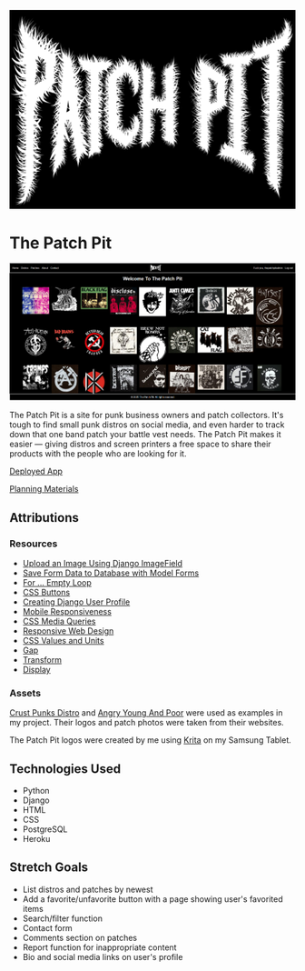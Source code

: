![Logo](/main_app/static/assets/patchpitlogo.jpg)

# The Patch Pit

![Screenshot](/main_app/static/assets/screenshot.png)

The Patch Pit is a site for punk business owners and patch collectors. It's tough to find small punk distros on social media, and even harder to track down that one band patch your battle vest needs. The Patch Pit makes it easier — giving distros and screen printers a free space to share their products with the people who are looking for it.

[Deployed App]()

[Planning Materials](https://trello.com/b/m5cgoLUt/the-patch-pit)

## Attributions

### Resources

* [Upload an Image Using Django ImageField](https://www.youtube.com/watch?v=fsVY66QBhwM&ab_channel=CalebCurry)
* [Save Form Data to Database with Model Forms](https://www.youtube.com/watch?v=6aQoW0TRXBk&ab_channel=CalebCurry)
* [For ... Empty Loop](https://www.geeksforgeeks.org/python/for-empty-loop-django-template-tags/)
* [CSS Buttons](https://www.w3schools.com/css/css3_buttons.asp)
* [Creating Django User Profile](https://www.youtube.com/watch?v=q5oO9XB6Vrs&ab_channel=PythonLessons)
* [Mobile Responsiveness](https://developer.mozilla.org/en-US/docs/Learn_web_development/Core/CSS_layout/Responsive_Design)
* [CSS Media Queries](https://css-tricks.com/a-complete-guide-to-css-media-queries/)
* [Responsive Web Design](https://web.dev/articles/responsive-web-design-basics)
* [CSS Values and Units](https://developer.mozilla.org/en-US/docs/Learn_web_development/Core/Styling_basics/Values_and_units#relative_length_units)
* [Gap](https://css-tricks.com/almanac/properties/g/gap/)
* [Transform](https://developer.mozilla.org/en-US/docs/Web/CSS/transform)
* [Display](https://developer.mozilla.org/en-US/docs/Web/CSS/display)

### Assets

[Crust Punks Distro](https://crustpunks.com/) and [Angry Young And Poor](https://www.angryyoungandpoor.com/store/pc/home.asp?srsltid=AfmBOoqX9cRLJGF3UQ1NmPC4ao6GOLGkd1MvYdkcWMbItZsofs1t3gsk) were used as examples in my project. Their logos and patch photos were taken from their websites.

The Patch Pit logos were created by me using [Krita](https://krita.org/en/) on my Samsung Tablet.

## Technologies Used

* Python
* Django
* HTML
* CSS
* PostgreSQL
* Heroku

## Stretch Goals

* List distros and patches by newest
* Add a favorite/unfavorite button with a page showing user's favorited items
* Search/filter function
* Contact form
* Comments section on patches
* Report function for inappropriate content
* Bio and social media links on user's profile